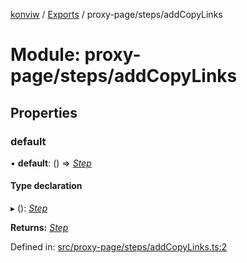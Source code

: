 [konviw]() / [Exports](../modules.md) / proxy-page/steps/addCopyLinks

# Module: proxy-page/steps/addCopyLinks

## Properties

### default

• **default**: () => [*Step*](../interfaces/proxy_page_proxy_page_step.step.md)

#### Type declaration

▸ (): [*Step*](../interfaces/proxy_page_proxy_page_step.step.md)

**Returns:** [*Step*](../interfaces/proxy_page_proxy_page_step.step.md)

Defined in: [src/proxy-page/steps/addCopyLinks.ts:2](https://github.com/Sanofi-IADC/konviw/blob/d2e0da9/src/proxy-page/steps/addCopyLinks.ts#L2)
